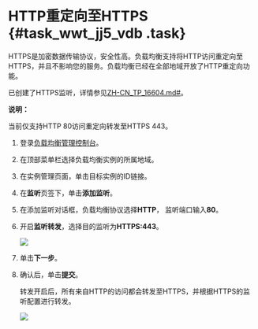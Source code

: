 # HTTP重定向至HTTPS {#task_wwt_jj5_vdb .task}

HTTPS是加密数据传输协议，安全性高。负载均衡支持将HTTP访问重定向至HTTPS，并且不影响您的服务。负载均衡已经在全部地域开放了HTTP重定向功能。

已创建了HTTPS监听，详情参见[ZH-CN\_TP\_16604.md\#](cn.zh-CN/用户指南（新版控制台）/监听/添加HTTPS监听.md#)。

**说明：** 

当前仅支持HTTP 80访问重定向转发至HTTPS 443。

1.  登录[负载均衡管理控制台](https://slb.console.aliyun.com/slb/)。 
2.  在顶部菜单栏选择负载均衡实例的所属地域。 
3.  在实例管理页面，单击目标实例的ID链接。 
4.  在**监听**页签下，单击**添加监听**。 
5.  在添加监听对话框，负载均衡协议选择**HTTP**， 监听端口输入**80**。 
6.  开启**监听转发**，选择目的监听为**HTTPS:443**。 

    ![](http://static-aliyun-doc.oss-cn-hangzhou.aliyuncs.com/assets/img/18827/153801296610550_zh-CN.png)

7.  单击**下一步**。 
8.  确认后，单击**提交**。 

    转发开启后，所有来自HTTP的访问都会转发至HTTPS，并根据HTTPS的监听配置进行转发。

    ![](http://static-aliyun-doc.oss-cn-hangzhou.aliyuncs.com/assets/img/18827/153801296610551_zh-CN.png)


